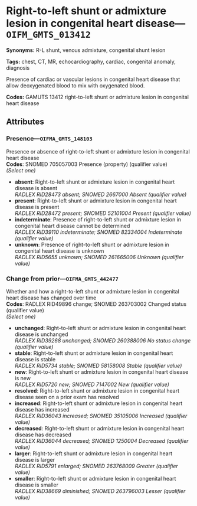 # Right-to-left shunt or admixture lesion in congenital heart disease—`OIFM_GMTS_013412`

**Synonyms:** R-L shunt, venous admixture, congenital shunt lesion

**Tags:** chest, CT, MR, echocardiography, cardiac, congenital anomaly, diagnosis

Presence of cardiac or vascular lesions in congenital heart disease that allow deoxygenated blood to mix with oxygenated blood.

**Codes:** GAMUTS 13412 right-to-left shunt or admixture lesion in congenital heart disease

## Attributes

### Presence—`OIFMA_GMTS_148103`

Presence or absence of right-to-left shunt or admixture lesion in congenital heart disease  
**Codes**: SNOMED 705057003 Presence (property) (qualifier value)  
*(Select one)*

- **absent**: Right-to-left shunt or admixture lesion in congenital heart disease is absent  
_RADLEX RID28473 absent; SNOMED 2667000 Absent (qualifier value)_
- **present**: Right-to-left shunt or admixture lesion in congenital heart disease is present  
_RADLEX RID28472 present; SNOMED 52101004 Present (qualifier value)_
- **indeterminate**: Presence of right-to-left shunt or admixture lesion in congenital heart disease cannot be determined  
_RADLEX RID39110 indeterminate; SNOMED 82334004 Indeterminate (qualifier value)_
- **unknown**: Presence of right-to-left shunt or admixture lesion in congenital heart disease is unknown  
_RADLEX RID5655 unknown; SNOMED 261665006 Unknown (qualifier value)_

### Change from prior—`OIFMA_GMTS_442477`

Whether and how a right-to-left shunt or admixture lesion in congenital heart disease has changed over time  
**Codes**: RADLEX RID49896 change; SNOMED 263703002 Changed status (qualifier value)  
*(Select one)*

- **unchanged**: Right-to-left shunt or admixture lesion in congenital heart disease is unchanged  
_RADLEX RID39268 unchanged; SNOMED 260388006 No status change (qualifier value)_
- **stable**: Right-to-left shunt or admixture lesion in congenital heart disease is stable  
_RADLEX RID5734 stable; SNOMED 58158008 Stable (qualifier value)_
- **new**: Right-to-left shunt or admixture lesion in congenital heart disease is new  
_RADLEX RID5720 new; SNOMED 7147002 New (qualifier value)_
- **resolved**: Right-to-left shunt or admixture lesion in congenital heart disease seen on a prior exam has resolved  
- **increased**: Right-to-left shunt or admixture lesion in congenital heart disease has increased  
_RADLEX RID36043 increased; SNOMED 35105006 Increased (qualifier value)_
- **decreased**: Right-to-left shunt or admixture lesion in congenital heart disease has decreased  
_RADLEX RID36044 decreased; SNOMED 1250004 Decreased (qualifier value)_
- **larger**: Right-to-left shunt or admixture lesion in congenital heart disease is larger  
_RADLEX RID5791 enlarged; SNOMED 263768009 Greater (qualifier value)_
- **smaller**: Right-to-left shunt or admixture lesion in congenital heart disease is smaller  
_RADLEX RID38669 diminished; SNOMED 263796003 Lesser (qualifier value)_